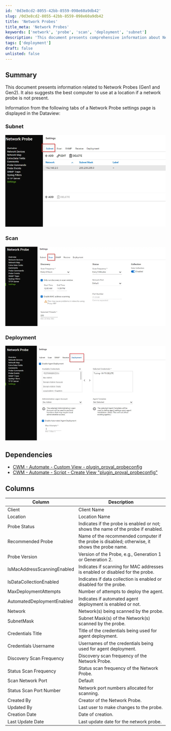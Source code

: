 ```yaml
---
id: '0d3e8cd2-8055-42bb-8559-098e60a9db42'
slug: /0d3e8cd2-8055-42bb-8559-098e60a9db42
title: 'Network Probes'
title_meta: 'Network Probes'
keywords: ['network', 'probe', 'scan', 'deployment', 'subnet']
description: 'This document presents comprehensive information about Network Probes (Gen1 and Gen2), including details on subnet settings, scan configurations, and deployment options. It also provides recommendations for the best computer to use when a network probe is not present at a location.'
tags: ['deployment']
draft: false
unlisted: false
---
```


## Summary

This document presents information related to Network Probes (Gen1 and Gen2). It also suggests the best computer to use at a location if a network probe is not present.

Information from the following tabs of a Network Probe settings page is displayed in the Dataview:

### Subnet
![Subnet](../../../static/img/docs/0d3e8cd2-8055-42bb-8559-098e60a9db42/image_1.webp)

### Scan
![Scan](../../../static/img/docs/0d3e8cd2-8055-42bb-8559-098e60a9db42/image_2.webp)

### Deployment
![Deployment](../../../static/img/docs/0d3e8cd2-8055-42bb-8559-098e60a9db42/image_3.webp)

## Dependencies

- [CWM - Automate - Custom View - plugin_proval_probeconfig](/docs/bd07c1dc-34ff-4f87-aae9-b43dcd1b5057)
- [CWM - Automate - Script - Create View "plugin_proval_probeconfig"](/docs/5bee0fdf-d4c0-4158-8d69-ba49f43b66c5)

## Columns

| Column                          | Description                                                                                      |
|---------------------------------|--------------------------------------------------------------------------------------------------|
| Client                          | Client Name                                                                                     |
| Location                        | Location Name                                                                                   |
| Probe Status                    | Indicates if the probe is enabled or not; shows the name of the probe if enabled.              |
| Recommended Probe                | Name of the recommended computer if the probe is disabled; otherwise, it shows the probe name. |
| Probe Version                   | Version of the Probe, e.g., Generation 1 or Generation 2.                                     |
| IsMacAddressScanningEnabled      | Indicates if scanning for MAC addresses is enabled or disabled for the probe.                  |
| IsDataCollectionEnabled         | Indicates if data collection is enabled or disabled for the probe.                             |
| MaxDeploymentAttempts           | Number of attempts to deploy the agent.                                                         |
| AutomatedDeploymentEnabled       | Indicates if automated agent deployment is enabled or not.                                     |
| Network                         | Network(s) being scanned by the probe.                                                         |
| SubnetMask                      | Subnet Mask(s) of the Network(s) scanned by the probe.                                         |
| Credentials Title               | Title of the credentials being used for agent deployment.                                       |
| Credentials Username            | Usernames of the credentials being used for agent deployment.                                   |
| Discovery Scan Frequency         | Discovery scan frequency of the Network Probe.                                                 |
| Status Scan Frequency            | Status scan frequency of the Network Probe.                                                    |
| Scan Network Port               | Default | Custom | Disabled; Network Ports allowed to scan.                                        |
| Status Scan Port Number         | Network port numbers allocated for scanning.                                                    |
| Created By                      | Creator of the Network Probe.                                                                   |
| Updated By                      | Last user to make changes to the probe.                                                        |
| Creation Date                   | Date of creation.                                                                                |
| Last Update Date                | Last update date for the network probe.                                                         |